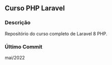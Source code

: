 ## Curso PHP Laravel

### Descrição
Repositório do curso completo de Laravel 8 PHP.

### Último Commit
mai/2022
